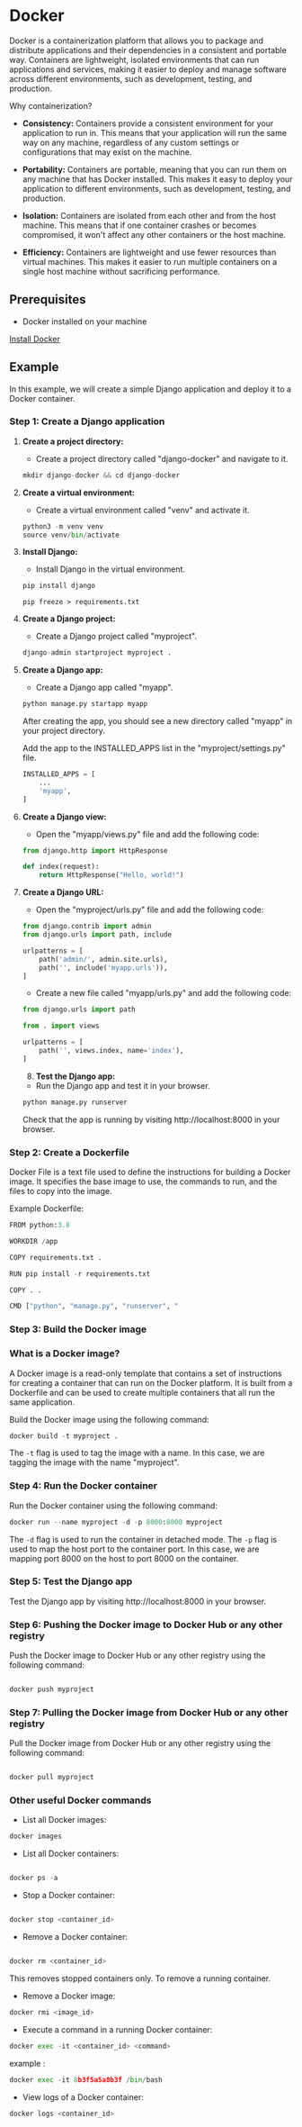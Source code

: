 # Docker

Docker is a containerization platform that allows you to package and distribute applications and their dependencies in a consistent and portable way. Containers are lightweight, isolated environments that can run applications and services, making it easier to deploy and manage software across different environments, such as development, testing, and production.

Why containerization?

- **Consistency:** Containers provide a consistent environment for your application to run in. This means that your application will run the same way on any machine, regardless of any custom settings or configurations that may exist on the machine.

- **Portability:** Containers are portable, meaning that you can run them on any machine that has Docker installed. This makes it easy to deploy your application to different environments, such as development, testing, and production.

- **Isolation:** Containers are isolated from each other and from the host machine. This means that if one container crashes or becomes compromised, it won't affect any other containers or the host machine.

- **Efficiency:** Containers are lightweight and use fewer resources than virtual machines. This makes it easier to run multiple containers on a single host machine without sacrificing performance.

## Prerequisites

- Docker installed on your machine

[Install Docker](https://docs.docker.com/get-docker/)

## Example

In this example, we will create a simple Django application and deploy it to a Docker container.

### Step 1: Create a Django application

1. **Create a project directory:**

   - Create a project directory called "django-docker" and navigate to it.

   ```python
   mkdir django-docker && cd django-docker
   ```

2. **Create a virtual environment:**

   - Create a virtual environment called "venv" and activate it.

   ```python
   python3 -m venv venv
   source venv/bin/activate
   ```

3. **Install Django:**

   - Install Django in the virtual environment.

   ```python
   pip install django
   ```

   ```
   pip freeze > requirements.txt
   ```

4. **Create a Django project:**

   - Create a Django project called "myproject".

   ```python
   django-admin startproject myproject .
   ```

5. **Create a Django app:**

    - Create a Django app called "myapp".
    
    ```python
    python manage.py startapp myapp
    ```

    After creating the app, you should see a new directory called "myapp" in your project directory.

    Add the app to the INSTALLED_APPS list in the "myproject/settings.py" file.

    ```python
    INSTALLED_APPS = [
        ...
        'myapp',
    ]
    ```

6. **Create a Django view:**

    - Open the "myapp/views.py" file and add the following code:
    
    ```python
    from django.http import HttpResponse
    
    def index(request):
        return HttpResponse("Hello, world!")
    ```

7. **Create a Django URL:**

    - Open the "myproject/urls.py" file and add the following code:
    
    ```python
    from django.contrib import admin
    from django.urls import path, include
    
    urlpatterns = [
        path('admin/', admin.site.urls),
        path('', include('myapp.urls')),
    ]
    ```
    
    - Create a new file called "myapp/urls.py" and add the following code:
    
    ```python
    from django.urls import path
    
    from . import views
    
    urlpatterns = [
        path('', views.index, name='index'),
    ]
    ```

    8. **Test the Django app:**

    - Run the Django app and test it in your browser.

    ```python
    python manage.py runserver
    ```

    Check that the app is running by visiting http://localhost:8000 in your browser.


### Step 2: Create a Dockerfile
Docker File is a text file used to define the instructions for building a Docker image. It specifies the base image to use, the commands to run, and the files to copy into the image.



Example Dockerfile:

```python
FROM python:3.8

WORKDIR /app

COPY requirements.txt .

RUN pip install -r requirements.txt

COPY . .

CMD ["python", "manage.py", "runserver", "

```

### Step 3: Build the Docker image

 ### What is a Docker image? 

A Docker image is a read-only template that contains a set of instructions for creating a container that can run on the Docker platform. It is built from a Dockerfile and can be used to create multiple containers that all run the same application.


Build the Docker image using the following command:

```python
docker build -t myproject .
```

The `-t` flag is used to tag the image with a name. In this case, we are tagging the image with the name "myproject".

### Step 4: Run the Docker container

Run the Docker container using the following command:

```python
docker run --name myproject -d -p 8000:8000 myproject
```

The `-d` flag is used to run the container in detached mode. The `-p` flag is used to map the host port to the container port. In this case, we are mapping port 8000 on the host to port 8000 on the container.

### Step 5: Test the Django app

Test the Django app by visiting http://localhost:8000 in your browser.

### Step 6: Pushing the Docker image to Docker Hub or any other registry

Push the Docker image to Docker Hub or any other registry using the following command:

```python

docker push myproject

```


### Step 7: Pulling the Docker image from Docker Hub or any other registry

Pull the Docker image from Docker Hub or any other registry using the following command:

```python

docker pull myproject

```

### Other useful Docker commands

- List all Docker images:

```python
docker images
```

- List all Docker containers:

```python

docker ps -a

```

- Stop a Docker container:

```python

docker stop <container_id>

```

- Remove a Docker container:

```python

docker rm <container_id>

```
This removes stopped containers only. To remove a running container.


- Remove a Docker image:

```python
docker rmi <image_id>
```

- Execute a command in a running Docker container:

```python
docker exec -it <container_id> <command>
```

example :

```python
docker exec -it 8b3f5a5a8b3f /bin/bash
```

- View logs of a Docker container:

```python
docker logs <container_id>
```




